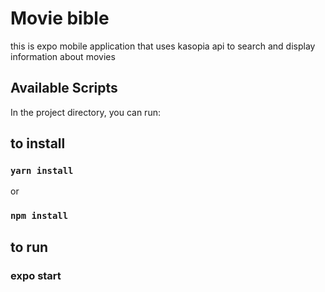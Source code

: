 # Movie bible

this is expo mobile application that uses kasopia api to search and display information about movies
## Available Scripts

In the project directory, you can run:
    
## to install


### `yarn install`

or 

### `npm install`

    
## to run


### expo start